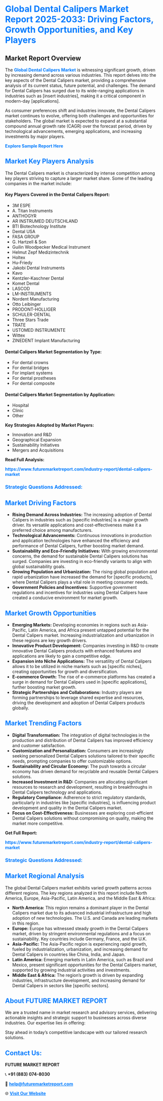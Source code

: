 <h1 style="color: #007BFF;">Global Dental Calipers Market Report 2025-2033: Driving Factors, Growth Opportunities, and Key Players</h1>

<section id="overview">
<h2>Market Report Overview</h2>
<p>The <a href="https://www.futuremarketreport.com/industry-report/dental-calipers-market" style="color: #007BFF; text-decoration: none;"><strong>Global Dental Calipers Market</strong></a> is witnessing significant growth, driven by increasing demand across various industries. This report delves into the key aspects of the Dental Calipers market, providing a comprehensive analysis of its current status, future potential, and challenges. The demand for Dental Calipers has surged due to its wide-ranging applications in industries such as [insert industries], making it a critical component in modern-day [applications].</p>
<p>As consumer preferences shift and industries innovate, the Dental Calipers market continues to evolve, offering both challenges and opportunities for stakeholders. The global market is expected to expand at a substantial compound annual growth rate (CAGR) over the forecast period, driven by technological advancements, emerging applications, and increasing investments by major players.</p>
</section>

<section id="overview">
<p><a href="https://www.futuremarketreport.com/request-sample/reportId=36124" style="color: #007BFF; text-decoration: none;"><strong>Explore Sample Report Here</strong></a></p>
</section>

<section id="key-players">
<h2 style="color: #007BFF;">Market Key Players Analysis</h2>
<p>The Dental Calipers market is characterized by intense competition among key players striving to capture a larger market share. Some of the leading companies in the market include:</p>
<h4>Key Players Covered in the Dental Calipers Report:</h4>
<ul><li>3M ESPE</li><li>A. Titan Instruments</li><li>ANTHOGYR</li><li>AR INSTRUMED DEUTSCHLAND</li><li>BTI Biotechnology Institute</li><li>Dental USA</li><li>FASA GROUP</li><li>G. Hartzell &amp; Son</li><li>Guilin Woodpecker Medical Instrument</li><li>Helmut Zepf Medizintechnik</li><li>Holtex</li><li>Hu-Friedy</li><li>Jakobi Dental Instruments</li><li>Kavo</li><li>Kentzler-Kaschner Dental</li><li>Komet Dental</li><li>LASCOD</li><li>LM-INSTRUMENTS</li><li>Nordent Manufacturing</li><li>Otto Leibinger</li><li>PRODONT-HOLLIGER</li><li>SCHULER-DENTAL</li><li>Three Stars Trade</li><li>TRATE</li><li>USTOMED INSTRUMENTE</li><li>Wittex</li><li>ZINEDENT Implant Manufacturing</li></ul>
<h4>Dental Calipers Market Segmentation by Type:</h4>
<ul><li>For dental crowns</li><li>For dental bridges</li><li>For implant systems</li><li>For dental prostheses</li><li>For dental composite</li></ul>

<h4>Dental Calipers Market Segmentation by Application:</h4>
<ul><li>Hospital</li><li>Clinic</li><li>Other</li></ul>
<p><strong>Key Strategies Adopted by Market Players:</strong></p>
<ul>
<li>Innovation and R&D</li>
<li>Geographical Expansion</li>
<li>Sustainability Initiatives</li>
<li>Mergers and Acquisitions</li>
</ul>
</section>

<section>
<p><strong>Read Full Analysis: </strong></p><a href="https://www.futuremarketreport.com/industry-report/dental-calipers-market" style="color: #007BFF; text-decoration: none;"><strong>https://www.futuremarketreport.com/industry-report/dental-calipers-market</strong></a>
<h3 style="color: #007BFF;">Strategic Questions Addressed:</h3>
</section>

<section id="driving-factors">
<h2 style="color: #007BFF;">Market Driving Factors</h2>
<ul>
<li><strong>Rising Demand Across Industries:</strong> The increasing adoption of Dental Calipers in industries such as [specific industries] is a major growth driver. Its versatile applications and cost-effectiveness make it a preferred choice among manufacturers.</li>
<li><strong>Technological Advancements:</strong> Continuous innovations in production and application technologies have enhanced the efficiency and performance of Dental Calipers, further boosting market demand.</li>
<li><strong>Sustainability and Eco-Friendly Initiatives:</strong> With growing environmental concerns, the demand for sustainable Dental Calipers solutions has surged. Companies are investing in eco-friendly variants to align with global sustainability goals.</li>
<li><strong>Growing Population and Urbanization:</strong> The rising global population and rapid urbanization have increased the demand for [specific products], where Dental Calipers plays a vital role in meeting consumer needs.</li>
<li><strong>Government Policies and Incentives:</strong> Supportive government regulations and incentives for industries using Dental Calipers have created a conducive environment for market growth.</li>
</ul>
</section>

<section id="growth-opportunities">
<h2 style="color: #007BFF;">Market Growth Opportunities</h2>
<ul>
<li><strong>Emerging Markets:</strong> Developing economies in regions such as Asia-Pacific, Latin America, and Africa present untapped potential for the Dental Calipers market. Increasing industrialization and urbanization in these regions are key growth drivers.</li>
<li><strong>Innovative Product Development:</strong> Companies investing in R&D to create innovative Dental Calipers products with enhanced features and applications are likely to gain a competitive edge.</li>
<li><strong>Expansion into Niche Applications:</strong> The versatility of Dental Calipers allows it to be utilized in niche markets such as [specific niches], creating opportunities for growth and diversification.</li>
<li><strong>E-commerce Growth:</strong> The rise of e-commerce platforms has created a surge in demand for Dental Calipers used in [specific applications], further boosting market growth.</li>
<li><strong>Strategic Partnerships and Collaborations:</strong> Industry players are forming partnerships to leverage shared expertise and resources, driving the development and adoption of Dental Calipers products globally.</li>
</ul>
</section>

<section id="trending-factors">
<h2 style="color: #007BFF;">Market Trending Factors</h2>
<ul>
<li><strong>Digital Transformation:</strong> The integration of digital technologies in the production and distribution of Dental Calipers has improved efficiency and customer satisfaction.</li>
<li><strong>Customization and Personalization:</strong> Consumers are increasingly seeking personalized Dental Calipers solutions tailored to their specific needs, prompting companies to offer customizable options.</li>
<li><strong>Sustainability and Circular Economy:</strong> The push towards a circular economy has driven demand for recyclable and reusable Dental Calipers solutions.</li>
<li><strong>Increased Investment in R&D:</strong> Companies are allocating significant resources to research and development, resulting in breakthroughs in Dental Calipers technology and applications.</li>
<li><strong>Regulatory Compliance:</strong> Adherence to strict regulatory standards, particularly in industries like [specific industries], is influencing product development and quality in the Dental Calipers market.</li>
<li><strong>Focus on Cost-Effectiveness:</strong> Businesses are exploring cost-efficient Dental Calipers solutions without compromising on quality, making the market more competitive.</li>
</ul>
</section>

<section>
<p><strong>Get Full Report: </strong></p><a href="https://www.futuremarketreport.com/industry-report/dental-calipers-market" style="color: #007BFF; text-decoration: none;"><strong>https://www.futuremarketreport.com/industry-report/dental-calipers-market</strong></a>
<h3 style="color: #007BFF;">Strategic Questions Addressed:</h3>
</section>


<section id="regional-analysis">
<h2 style="color: #007BFF;">Market Regional Analysis</h2>
<p>The global Dental Calipers market exhibits varied growth patterns across different regions. The key regions analyzed in this report include North America, Europe, Asia-Pacific, Latin America, and the Middle East & Africa:</p>
<ul>
<li><strong>North America:</strong> This region remains a dominant player in the Dental Calipers market due to its advanced industrial infrastructure and high adoption of new technologies. The U.S. and Canada are leading markets in this region.</li>
<li><strong>Europe:</strong> Europe has witnessed steady growth in the Dental Calipers market, driven by stringent environmental regulations and a focus on sustainability. Key countries include Germany, France, and the U.K.</li>
<li><strong>Asia-Pacific:</strong> The Asia-Pacific region is experiencing rapid growth, fueled by industrialization, urbanization, and increasing demand for Dental Calipers in countries like China, India, and Japan.</li>
<li><strong>Latin America:</strong> Emerging markets in Latin America, such as Brazil and Mexico, present significant opportunities for the Dental Calipers market, supported by growing industrial activities and investments.</li>
<li><strong>Middle East & Africa:</strong> The region’s growth is driven by expanding industries, infrastructure development, and increasing demand for Dental Calipers in sectors like [specific sectors].</li>
</ul>
</section>

<footer>
<h2 style="color: #007BFF;">About FUTURE MARKET REPORT</h2>
<p>We are a trusted name in market research and advisory services, delivering actionable insights and strategic support to businesses across diverse industries. Our expertise lies in offering:</p>

<p>Stay ahead in today’s competitive landscape with our tailored research solutions.</p>

<h2 style="color: #007BFF;">Contact Us:</h2>
<p><strong>FUTURE MARKET REPORT</strong></p>
<p>📞 <strong>+91 (883) 074-8030</strong></p>
<p>📧 <strong><a href="mailto:help@futuremarketreport.com" style="color: #007BFF;">help@futuremarketreport.com</a></strong></p>
<p>🌐 <strong><a href="https://www.futuremarketreport.com/" style="color: #007BFF;">Visit Our Website</a></strong></p>
</footer>